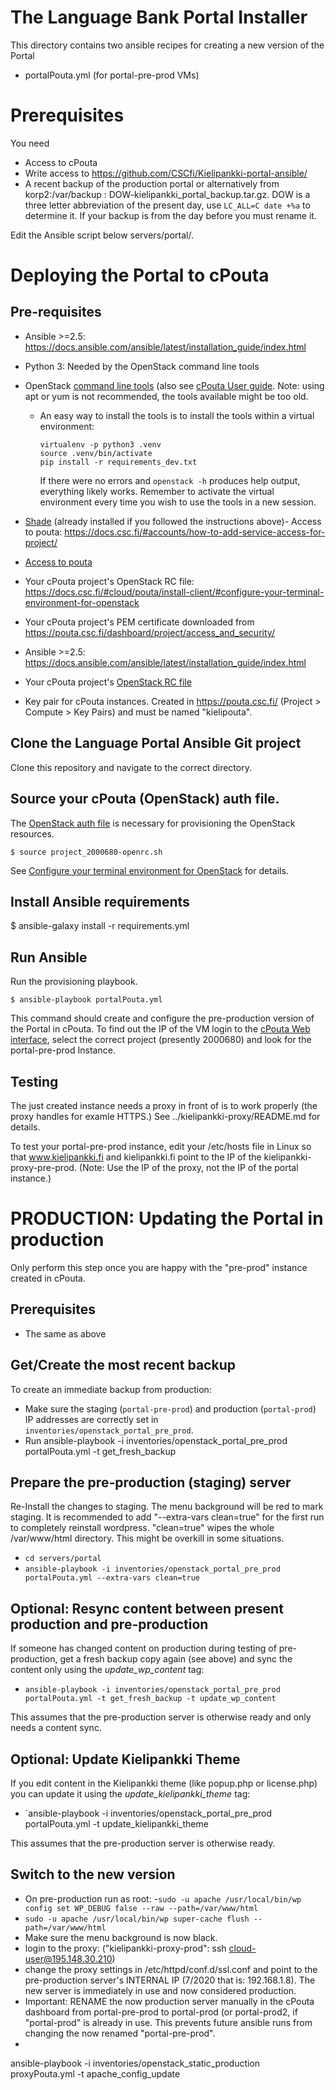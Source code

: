 # The Language Bank Portal Installer

This directory contains two ansible recipes for creating a new version of the Portal

 * portalPouta.yml (for portal-pre-prod VMs)


# Prerequisites

You need

 - Access to cPouta
 - Write access to https://github.com/CSCfi/Kielipankki-portal-ansible/
 - A recent backup of the production portal or alternatively from korp2:/var/backup : DOW-kielipankki_portal_backup.tar.gz. DOW is a three letter abbreviation of the present day, use `LC_ALL=C date +%a` to determine it. If your backup is from the day before you must rename it.


Edit the Ansible script below servers/portal/.

#  Deploying the Portal to cPouta

## Pre-requisites
- Ansible >=2.5: https://docs.ansible.com/ansible/latest/installation_guide/index.html
- Python 3: Needed by the OpenStack command line tools
- OpenStack [command line tools](https://docs.openstack.org/newton/user-guide/common/cli-install-openstack-command-line-clients.html) (also see [cPouta User guide](https://docs.csc.fi/cloud/pouta/command-line-tools/). Note: using apt or yum is not recommended, the tools available might be too old.
  - An easy way to install the tools is to install the tools within a virtual environment:
    ```
    virtualenv -p python3 .venv
    source .venv/bin/activate
    pip install -r requirements_dev.txt
    ```
    If there were no errors and `openstack -h` produces help output, everything likely works. Remember to activate the virtual environment every time you wish to use the tools in a new session.
- [Shade](http://docs.openstack.org/infra/shade/) (already installed if you followed the instructions above)- Access to pouta: https://docs.csc.fi/#accounts/how-to-add-service-access-for-project/
- [Access to pouta](https://docs.csc.fi/accounts/how-to-add-service-access-for-project/)
- Your cPouta project's OpenStack RC file: https://docs.csc.fi/#cloud/pouta/install-client/#configure-your-terminal-environment-for-openstack
- Your cPouta project's PEM certificate downloaded from https://pouta.csc.fi/dashboard/project/access_and_security/

- Ansible >=2.5: https://docs.ansible.com/ansible/latest/installation_guide/index.html



- Your cPouta project's [OpenStack RC file](https://docs.csc.fi/cloud/pouta/install-client/#configure-your-terminal-environment-for-openstack)
- Key pair for cPouta instances. Created in https://pouta.csc.fi/ (Project > Compute > Key Pairs) and must be named "kielipouta".

## Clone the Language Portal Ansible Git project

Clone this repository and navigate to the correct directory.


## Source your cPouta (OpenStack) auth file.

The [OpenStack auth file](https://docs.csc.fi/#cloud/pouta/install-client/#configure-your-terminal-environment-for-openstack) is necessary for provisioning the OpenStack resources.

`$ source project_2000680-openrc.sh`

See [Configure your terminal environment for OpenStack](https://docs.csc.fi/cloud/pouta/install-client/#configure-your-terminal-environment-for-openstack) for details.

## Install Ansible requirements

$ ansible-galaxy install -r requirements.yml


## Run Ansible

Run the provisioning playbook.

`$ ansible-playbook portalPouta.yml`

This command should create and configure the pre-production version of
the Portal in cPouta. To find out the IP of the VM login to the
[cPouta Web interface](https://pouta.csc.fi/dashboard/), select the
correct project (presently 2000680) and look for the portal-pre-prod Instance.

## Testing

The just created instance needs a proxy in front of is to work
properly (the proxy handles for examle HTTPS.) See
../kielipankki-proxy/README.md for details.

To test your portal-pre-prod instance, edit your /etc/hosts file in Linux so that
www.kielipankki.fi and
kielipankki.fi point to the IP of the kielipankki-proxy-pre-prod. (Note: Use the IP of the proxy, not the IP of the portal instance.)


# PRODUCTION: Updating the Portal in production

Only perform this step once you are happy with the "pre-prod" instance created in cPouta.

## Prerequisites

 - The same as above

## Get/Create the most recent backup

To create an immediate backup from production:

 * Make sure the staging (`portal-pre-prod`) and production (`portal-prod`) IP addresses are correctly set in `inventories/openstack_portal_pre_prod`.
 * Run ansible-playbook -i inventories/openstack_portal_pre_prod portalPouta.yml -t get_fresh_backup

## Prepare the pre-production (staging) server

Re-Install the changes to staging. The menu background will be red to
mark staging. It is recommended to add "--extra-vars clean=true" for
the first run to completely reinstall wordpress.  "clean=true" wipes
the whole /var/www/html directory. This might be overkill in some
situations.

 - `cd servers/portal`
 - `ansible-playbook -i inventories/openstack_portal_pre_prod portalPouta.yml --extra-vars clean=true`

## Optional: Resync content between present production and pre-production

If someone has changed content on production during testing of
pre-production, get a fresh backup copy again (see above) and
sync the content only using the *update_wp_content*
tag:

 - `ansible-playbook -i inventories/openstack_portal_pre_prod portalPouta.yml -t get_fresh_backup -t update_wp_content`

This assumes that the pre-production server is otherwise ready and only needs a content sync.

## Optional: Update Kielipankki Theme

If you edit content in the Kielipankki theme (like popup.php or license.php) you can update it using the
*update_kielipankki_theme* tag:

 - `ansible-playbook -i inventories/openstack_portal_pre_prod portalPouta.yml -t update_kielipankki_theme

This assumes that the pre-production server is otherwise ready.


## Switch to the new version

 - On pre-production run as root:
  -``sudo -u apache /usr/local/bin/wp config set WP_DEBUG false --raw --path=/var/www/html``
  - ``sudo -u apache /usr/local/bin/wp super-cache flush --path=/var/www/html``
 - Make sure the menu background is now black.
 - login to the proxy: ("kielipankki-proxy-prod": ssh cloud-user@195.148.30.210) 
 - change the proxy settings in /etc/httpd/conf.d/ssl.conf and point to the pre-production server's INTERNAL IP (7/2020 that is: 192.168.1.8). The new server is immediately in use and now considered production.
 - Important: RENAME the now production server manually in the cPouta dashboard from portal-pre-prod to portal-prod (or portal-prod2, if "portal-prod" is already in use. This prevents future ansible runs from changing the now renamed "portal-pre-prod".
 -
ansible-playbook -i inventories/openstack_static_production proxyPouta.yml -t apache_config_update
